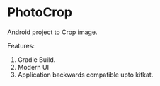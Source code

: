 # PhotoCrop
Android project to Crop image.

Features:
1. Gradle Build.
2. Modern UI
3. Application backwards compatible upto kitkat. 

